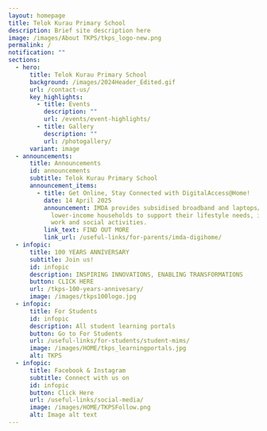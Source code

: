 ```yaml
---
layout: homepage
title: Telok Kurau Primary School
description: Brief site description here
image: /images/About TKPS/tkps_logo-new.png
permalink: /
notification: ""
sections:
  - hero:
      title: Telok Kurau Primary School
      background: /images/2024Header_Edited.gif
      url: /contact-us/
      key_highlights:
        - title: Events
          description: ""
          url: /events/event-highlights/
        - title: Gallery
          description: ""
          url: /photogallery/
      variant: image
  - announcements:
      title: Announcements
      id: announcements
      subtitle: Telok Kurau Primary School
      announcement_items:
        - title: Get Online, Stay Connected with DigitalAccess@Home!
          date: 14 April 2025
          announcement: IMDA provides subsidised broadband and laptops/tablets to
            lower-income households to support their lifestyle needs, including
            work and social activities.
          link_text: FIND OUT MORE
          link_url: /useful-links/for-parents/imda-digihome/
  - infopic:
      title: 100 YEARS ANNIVERSARY
      subtitle: Join us!
      id: infopic
      description: INSPIRING INNOVATIONS, ENABLING TRANSFORMATIONS
      button: CLICK HERE
      url: /tkps-100-years-annivesary/
      image: /images/tkps100logo.jpg
  - infopic:
      title: For Students
      id: infopic
      description: All student learning portals
      button: Go to For Students
      url: /useful-links/for-students/student-mims/
      image: /images/HOME/tkps_learningportals.jpg
      alt: TKPS
  - infopic:
      title: Facebook & Instagram
      subtitle: Connect with us on
      id: infopic
      button: Click Here
      url: /useful-links/social-media/
      image: /images/HOME/TKPSFollow.png
      alt: Image alt text
---
```

